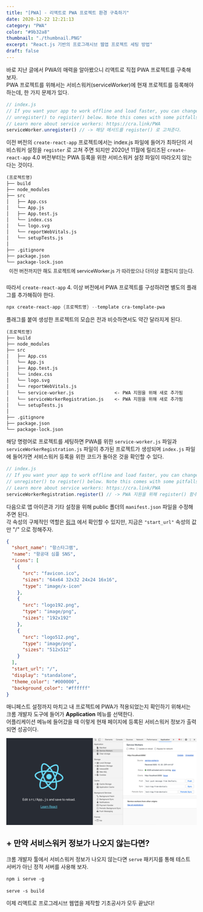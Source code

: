 ```yaml
---
title: "[PWA] - 리액트로 PWA 프로젝트 환경 구축하기"
date: 2020-12-22 12:21:13
category: "PWA"
color: "#9b32a8"
thumbnail: "./thumbnail.PNG"
excerpt: "React.js 기반의 프로그래시브 웹앱 프로젝트 세팅 방법"
draft: false
---
```


바로 지난 글에서 PWA의 매력을 알아봤으니 리액트로 직접 PWA 프로젝트를 구축해 보자.  
PWA 프로젝트를 위해서는 서비스워커(serviceWorker)에 현재 프로젝트를 등록해야 하는데, 한 가지 문제가 있다.

```js
// index.js
// If you want your app to work offline and load faster, you can change
// unregister() to register() below. Note this comes with some pitfalls.
// Learn more about service workers: https://cra.link/PWA
serviceWorker.unregister() // -> 해당 메서드를 register() 로 고쳐준다.
```

이전 버전의 `create-react-app` 프로젝트에서는 index.js 파일에 들어가 최하단의 서비스워커 설정을 `register` 로 고쳐 주면 되지만 2020년 11월에 릴리즈된 `create-react-app` 4.0 버전부터는 PWA 등록을 위한 서비스워커 설정 파일이 따라오지 않는다는 것이다.

```
(프로젝트명)
├── build
├── node_modules
├── src
│   ├── App.css
│   └── App.js
│   ├── App.test.js
│   └── index.css
│   └── logo.svg
│   └── reportWebVitals.js
│   └── setupTests.js
│
├── .gitignore
├── package.json
└── package-lock.json
```

<div style = "font-size : 0.8rem; text-align: center; margin-top: -0.5rem; margin-bottom: 1.5rem;">이전 버전까지만 해도 프로젝트에 serviceWorker.js 가 따라왔으나 더이상 포함되지 않는다.</div>

따라서 `create-react-app` 4. 이상 버전에서 PWA 프로젝트를 구성하려면 별도의 플래그를 추가해줘야 한다.

```powershell
npx create-react-app {프로젝트명} --template cra-template-pwa
```

플래그를 붙여 생성한 프로젝트의 모습은 전과 비슷하면서도 약간 달라지게 된다.

```
(프로젝트명)
├── build
├── node_modules
├── src
│   ├── App.css
│   └── App.js
│   ├── App.test.js
│   └── index.css
│   └── logo.svg
│   └── reportWebVitals.js
│   └── service-worker.js               <- PWA 지원을 위해 새로 추가됨
│   └── serviceWorkerRegistration.js    <- PWA 지원을 위해 새로 추가됨
│   └── setupTests.js
│
├── .gitignore
├── package.json
└── package-lock.json
```

해당 명령어로 프로젝트를 세팅하면 PWA를 위한 `service-worker.js` 파일과 `serviceWorkerRegistration.js` 파일이 추가된 프로젝트가 생성되며 `index.js` 파일에 들어가면 서비스워커 등록을 위한 코드가 돌아온 것을 확인할 수 있다.

```js
// index.js
// If you want your app to work offline and load faster, you can change
// unregister() to register() below. Note this comes with some pitfalls.
// Learn more about service workers: https://cra.link/PWA
serviceWorkerRegistration.register() // -> PWA 지원을 위해 register() 함수를 사용한다.
```

다음으로 앱 아이콘과 기타 설정을 위해 public 폴더의 `manifest.json` 파일을 수정해주면 된다.  
각 속성의 구체적인 역할은 [링크](https://developer.mozilla.org/en-US/docs/Web/Manifest) 에서 확인할 수 있지만, 지금은 `"start_url"` 속성의 값만 "/" 으로 정해주자.

```json
{
  "short_name": "항스타그램",
  "name": "항공대 심플 SNS",
  "icons": [
    {
      "src": "favicon.ico",
      "sizes": "64x64 32x32 24x24 16x16",
      "type": "image/x-icon"
    },
    {
      "src": "logo192.png",
      "type": "image/png",
      "sizes": "192x192"
    },
    {
      "src": "logo512.png",
      "type": "image/png",
      "sizes": "512x512"
    }
  ],
  "start_url": "/",
  "display": "standalone",
  "theme_color": "#000000",
  "background_color": "#ffffff"
}
```

매니페스트 설정까지 마치고 내 프로젝트에 PWA가 적용되었는지 확인하기 위해서는 크롬 개발자 도구에 들어가 **Application** 메뉴를 선택한다.  
어플리케이션 메뉴에 들어갔을 때 이렇게 현재 페이지에 등록된 서비스워커 정보가 출력되면 성공이다.

![0](./0.png)

## + 만약 서비스워커 정보가 나오지 않는다면?

크롬 개발자 툴에서 서비스워커 정보가 나오지 않는다면 `serve` 패키지를 통해 테스트 서버가 아닌 정적 서버를 사용해 보자.

```npm
npm i serve -g

serve -s build
```

이제 리액트로 프로그레시브 웹앱을 제작할 기초공사가 모두 끝났다!
